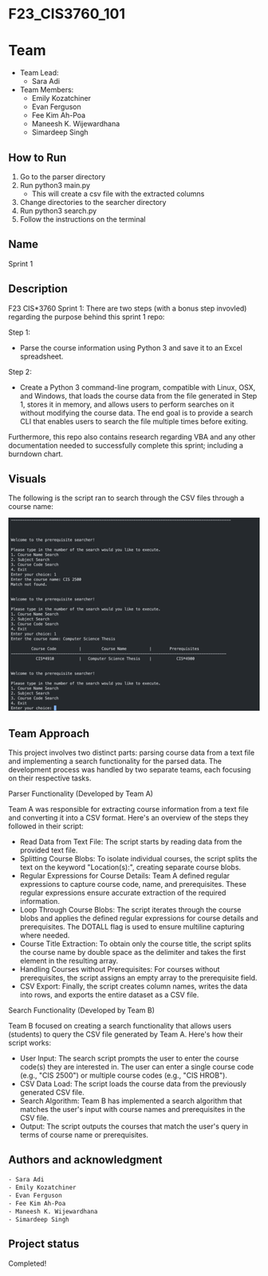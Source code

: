 # F23_CIS3760_101
# Team

- Team Lead: 
    - Sara Adi
- Team Members:
    - Emily Kozatchiner
    - Evan Ferguson
    - Fee Kim Ah-Poa
    - Maneesh K. Wijewardhana
    - Simardeep Singh

## How to Run
1. Go to the parser directory
2. Run python3 main.py
    -   This will create a csv file with the extracted columns
3. Change directories to the searcher directory
4. Run python3 search.py
5. Follow the instructions on the terminal

## Name
Sprint 1 

## Description
F23 CIS*3760 Sprint 1:
There are two steps (with a bonus step invovled) regarding the purpose behind this sprint 1 repo:

Step 1:
- Parse the course information using Python 3 and save it to an Excel spreadsheet.

Step 2:
- Create a Python 3 command-line program, compatible with Linux, OSX, and Windows, that loads the course data from the file generated in Step 1, stores it in memory, and allows users to perform searches on it without modifying the course data. The end goal is to provide a search CLI that enables users to search the file multiple times before exiting. 

Furthermore, this repo also contains research regarding VBA and any other documentation needed to successfully complete this sprint; including a burndown chart.

## Visuals

The following is the script ran to search through the CSV files through a course name:

![run2](Photos/courseNameSearch.png)

## Team Approach
This project involves two distinct parts: parsing course data from a text file and implementing a search functionality for the parsed data. The development process was handled by two separate teams, each focusing on their respective tasks.

Parser Functionality (Developed by Team A)

Team A was responsible for extracting course information from a text file and converting it into a CSV format. Here's an overview of the steps they followed in their script:

- Read Data from Text File: The script starts by reading data from the provided text file.
- Splitting Course Blobs: To isolate individual courses, the script splits the text on the keyword "Location(s):", creating separate course blobs.
- Regular Expressions for Course Details: Team A defined regular expressions to capture course code, name, and prerequisites. These regular expressions ensure accurate extraction of the required information.
- Loop Through Course Blobs: The script iterates through the course blobs and applies the defined regular expressions for course details and prerequisites. The DOTALL flag is used to ensure multiline capturing where needed.
- Course Title Extraction: To obtain only the course title, the script splits the course name by double space as the delimiter and takes the first element in the resulting array.
- Handling Courses without Prerequisites: For courses without prerequisites, the script assigns an empty array to the prerequisite field.
- CSV Export: Finally, the script creates column names, writes the data into rows, and exports the entire dataset as a CSV file.



Search Functionality (Developed by Team B)

Team B focused on creating a search functionality that allows users (students) to query the CSV file generated by Team A. Here's how their script works:

- User Input: The search script prompts the user to enter the course code(s) they are interested in. The user can enter a single course code (e.g., "CIS 2500") or multiple course codes (e.g., "CIS HROB").
- CSV Data Load: The script loads the course data from the previously generated CSV file.
- Search Algorithm: Team B has implemented a search algorithm that matches the user's input with course names and prerequisites in the CSV file.
- Output: The script outputs the courses that match the user's query in terms of course name or prerequisites.


## Authors and acknowledgment
    - Sara Adi
    - Emily Kozatchiner
    - Evan Ferguson
    - Fee Kim Ah-Poa
    - Maneesh K. Wijewardhana
    - Simardeep Singh


## Project status
Completed!
